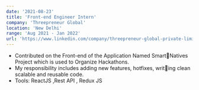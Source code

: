 ```yaml
---
date: '2021-08-23'
title: 'Front-end Engineer Intern'
company: 'Threepreneur Global'
location: 'New Delhi'
range: 'Aug 2021 - Jan 2022'
url: 'https://www.linkedin.com/company/threepreneur-global-private-limited/'
---
```


- Contributed on the Front-end of the Application Named SmartNatives Project which is used to Organize Hackathons.
- My responsibility includes adding new features, hotfixes, writing clean scalable and reusable code.
- Tools: ReactJS ,Rest API , Redux JS